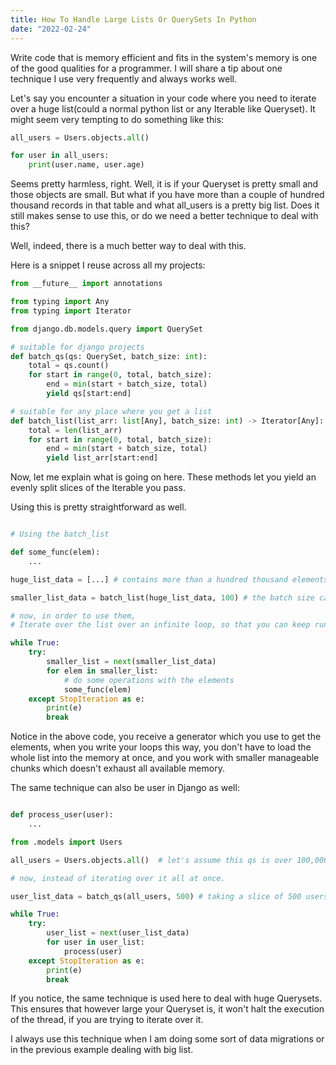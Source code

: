 ```yaml
---
title: How To Handle Large Lists Or QuerySets In Python
date: "2022-02-24"
---
```


Write code that is memory efficient and fits in the system's memory is one of the good qualities for a programmer. I will share a tip about one technique I use very frequently and always works well.

Let's say you encounter a situation in your code where you need to iterate over a huge list(could a normal python list or any Iterable like Queryset). It might seem very tempting to do something like this:


```python
all_users = Users.objects.all()

for user in all_users:
    print(user.name, user.age)
```

Seems pretty harmless, right. Well, it is if your Queryset is pretty small and those objects are small. But what if you have more than a couple of hundred thousand records in that table and what all_users is a pretty big list. Does it still makes sense to use this, or do we need a better technique to deal with this?

Well, indeed, there is a much better way to deal with this.

Here is a snippet I reuse across all my projects:

```python
from __future__ import annotations

from typing import Any
from typing import Iterator

from django.db.models.query import QuerySet

# suitable for django projects
def batch_qs(qs: QuerySet, batch_size: int):
    total = qs.count()
    for start in range(0, total, batch_size):
        end = min(start + batch_size, total)
        yield qs[start:end]

# suitable for any place where you get a list
def batch_list(list_arr: list[Any], batch_size: int) -> Iterator[Any]:
    total = len(list_arr)
    for start in range(0, total, batch_size):
        end = min(start + batch_size, total)
        yield list_arr[start:end]

```

Now, let me explain what is going on here. These methods let you yield an evenly split slices of the Iterable you pass.

Using this is pretty straightforward as well.


```python

# Using the batch_list

def some_func(elem):
    ...

huge_list_data = [...] # contains more than a hundred thousand elements

smaller_list_data = batch_list(huge_list_data, 100) # the batch size can be smaller chunks

# now, in order to use them,
# Iterate over the list over an infinite loop, so that you can keep running the 

while True:
    try:
        smaller_list = next(smaller_list_data)
        for elem in smaller_list:
            # do some operations with the elements
            some_func(elem)
    except StopIteration as e:
        print(e)
        break
```

Notice in the above code, you receive a generator which you use to get the elements, when you write your loops this way,
you don't have to load the whole list into the memory at once, and you work with smaller manageable chunks which doesn't
exhaust all available memory.

The same technique can also be user in Django as well:

```python

def process_user(user):
    ...

from .models import Users

all_users = Users.objects.all()  # let's assume this qs is over 100,000 or longer.

# now, instead of iterating over it all at once.

user_list_data = batch_qs(all_users, 500) # taking a slice of 500 users each time from the queryset

while True:
    try:
        user_list = next(user_list_data)
        for user in user_list:
            process(user)
    except StopIteration as e:
        print(e)
        break

```

If you notice, the same technique is used here to deal with huge Querysets. This ensures that however large your Queryset is, it won't halt the execution of the thread, if you are trying to iterate over it.

I always use this technique when I am doing some sort of data migrations or in the previous example dealing with big list.
